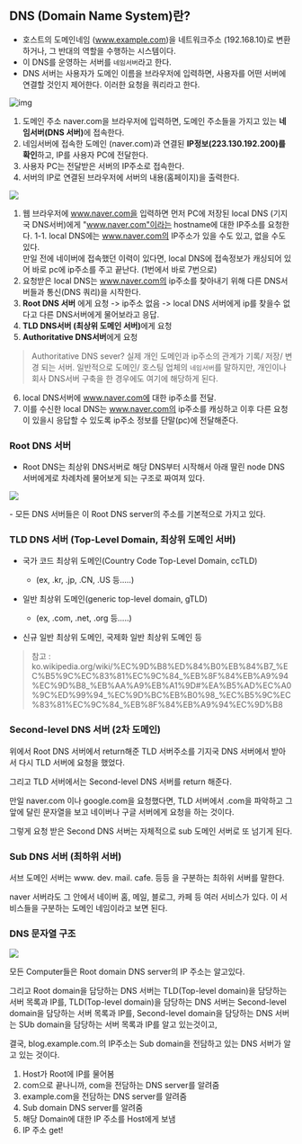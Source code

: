 ## DNS (Domain Name System)란?
- 호스트의 도메인네임 (www.example.com)을 네트워크주소 (192.168.10)로 변환하거나, 그 반대의 역할을 수행하는 시스템이다. 
- 이 DNS를 운영하는 서버를 `네임서버`라고 한다. 
- DNS 서버는 사용자가 도메인 이름을 브라우저에 입력하면, 사용자를 어떤 서버에 연결할 것인지 제어한다. 이러한 요청을 쿼리라고 한다. 
<p><img src="https://ifh.cc/g/rL5cod.png" alt="img"></p>

1. 도메인 주소 naver.com을 브라우저에 입력하면, 도메인 주소들을 가지고 있는 <b>네임서버(DNS 서버)</b>에 접속한다.
2. 네임서버에 접속한 도메인 (naver.com)과 연결된 <b>IP정보(223.130.192.200)를 확인</b>하고, IP를 사용자 PC에 전달한다. 
3. 사용자 PC는 전달받은 서버의 IP주소로 접속한다.
4. 서버의 IP로 연결된 브라우저에 서버의 내용(홈페이지)을 출력한다. 

<p><img src="https://ifh.cc/g/86fjrP.png"></p>

1. 웹 브라우저에 www.naver.com을 입력하면 먼저 PC에 저장된 local DNS (기지국 DNS서버)에게 "www.naver.com"이라는 hostname에 대한 IP주소를 요청한다.
  1-1. local DNS에는 www.naver.com의 IP주소가 있을 수도 있고, 없을 수도 있다.  
  만일 전에 네이버에 접속했던 이력이 있다면, local DNS에 접속정보가 캐싱되어 있어 바로 pc에 ip주소를 주고 끝난다. (1번에서 바로 7번으로)
2. 요청받은 local DNS는 www.naver.com의 ip주소를 찾아내기 위해 다른 DNS서버들과 통신(DNS 쿼리)을 시작한다.
3. <b>Root DNS 서버</b> 에게 요청 -> ip주소 없음 -> local DNS 서버에게 ip를 찾을수 없다고 다른 DNS서버에게 물어보라고 응답.
4. <b>TLD DNS서버 (최상위 도메인 서버)</b>에게 요청
5. <b>Authoritative DNS서버</b>에게 요청
> Authoritative DNS sever?
> 실제 개인 도메인과 ip주소의 관계가 기록/ 저장/ 변경 되는 서버.
> 일반적으로 도메인/ 호스팅 업체의 `네임서버`를 말하지만, 개인이나 회사 DNS서버 구축을 한 경우에도 여기에 해당하게 된다. 
6. local DNS서버에 www.naver.com에 대한 ip주소를 전달.
7. 이를 수신한 local DNS는 www.naver.com의 ip주소를 캐싱하고 이후 다른 요청이 있을시 응답할 수 있도록 ip주소 정보를 단말(pc)에 전달해준다. 

### Root DNS 서버
- Root DNS는 최상위 DNS서버로 해당 DNS부터 시작해서 아래 딸린 node DNS 서버에게로 차례차례 물어보게 되는 구조로 짜여져 있다. 
<p><img src="https://ifh.cc/g/HW083t.png"></p>
- 모든 DNS 서버들은 이 Root DNS server의 주소를 기본적으로 가지고 있다. 

### TLD DNS 서버  (Top-Level Domain, 최상위 도메인 서버)
- 국가 코드 최상위 도메인(Country Code Top-Level Domain, ccTLD)
  - (ex, .kr, .jp, .CN, .US 등.....) 

- 일반 최상위 도메인(generic top-level domain, gTLD)
  - (ex, .com, .net, .org 등.....)

- 신규 일반 최상위 도메인, 국제화 일반 최상위 도메인 등
> 참고 : ko.wikipedia.org/wiki/%EC%9D%B8%ED%84%B0%EB%84%B7_%EC%B5%9C%EC%83%81%EC%9C%84_%EB%8F%84%EB%A9%94%EC%9D%B8_%EB%AA%A9%EB%A1%9D#%EA%B5%AD%EC%A0%9C%ED%99%94_%EC%9D%BC%EB%B0%98_%EC%B5%9C%EC%83%81%EC%9C%84_%EB%8F%84%EB%A9%94%EC%9D%B8

### Second-level DNS 서버 (2차 도메인)
위에서 Root DNS 서버에서 return해준 TLD 서버주소를 기지국 DNS 서버에서 받아서 다시 TLD 서버에 요청을 했었다.

그리고 TLD 서버에서는 Second-level DNS 서버를 return 해준다.

만일 naver.com 이나 google.com을 요청했다면, TLD 서버에서 .com을 파악하고 그 앞에 달린 문자열을 보고 네이버나 구글 서버에게 요청을 하는 것이다.

그렇게 요청 받은 Second DNS 서버는 자체적으로 sub 도메인 서버로 또 넘기게 된다.

### Sub DNS 서버 (최하위 서버)
서브 도메인 서버는 www. dev. mail. cafe. 등등 을 구분하는 최하위 서버를 말한다.

naver 서버라도 그 안에서 네이버 홈, 메일, 블로그, 카페 등 여러 서비스가 있다. 이 서비스들을 구분하는 도메인 네임이라고 보면 된다.

### DNS 문자열 구조
<p><img src="https://ifh.cc/g/1qztfF.png"></p>
모든 Computer들은 Root domain DNS server의 IP 주소는 알고있다.

그리고 Root domain을 담당하는 DNS 서버는 TLD(Top-level domain)을 담당하는 서버 목록과 IP를,
TLD(Top-level domain)을 담당하는 DNS 서버는 Second-level domain을 담당하는 서버 목록과 IP를,
Second-level domain을 담당하는 DNS 서버는 SUb domain을 담당하는 서버 목록과 IP를 알고 있는것이고,

결국, blog.example.com.의 IP주소는 Sub domain을 전담하고 있는 DNS 서버가 알고 있는 것이다.

1. Host가 Root에 IP를 물어봄
2. com으로 끝나니까, com을 전담하는 DNS server를 알려줌
3. example.com을 전담하는 DNS server를 알려줌
4. Sub domain DNS server를 알려줌
5. 해당 Domain에 대한 IP 주소를 Host에게 보냄 
6. IP 주소 get!